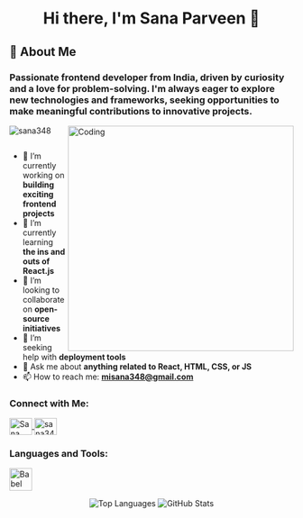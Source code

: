 <h1 align="center">Hi there, I'm Sana Parveen 👋</h1>

<h2 align="left">🌟 About Me</h2>
<h3 align="left">Passionate frontend developer from India, driven by curiosity and a love for problem-solving. I'm always eager to explore new technologies and frameworks, seeking opportunities to make meaningful contributions to innovative projects.</h3>

<img align="right" alt="Coding" width="400" src="https://media.giphy.com/media/AlUkiGkR2j8AAAAM/giphy.gif">

<p align="left"> <img src="https://komarev.com/ghpvc/?username=sana348&label=Profile%20views&color=0e75b6&style=flat" alt="sana348" /> </p>

<p align="left"> 
  <a href="https://twitter.com/" target="blank"><img src="https://img.shields.io/twitter/follow/?logo=twitter&style=for-the-badge" alt="" /></a> 
</p>

- 🔭 I’m currently working on **building exciting frontend projects**
- 🌱 I’m currently learning **the ins and outs of React.js**
- 👯 I’m looking to collaborate on **open-source initiatives**
- 🤝 I’m seeking help with **deployment tools**
- 💬 Ask me about **anything related to React, HTML, CSS, or JS**
- 📫 How to reach me: **misana348@gmail.com**

<h3 align="left">Connect with Me:</h3>
<p align="left">
  <a href="https://linkedin.com/in/sana-parveen-054650196" target="blank">
    <img align="center" src="https://raw.githubusercontent.com/rahuldkjain/github-profile-readme-generator/master/src/images/icons/Social/linked-in-alt.svg" alt="Sana Parveen LinkedIn" height="30" width="40" />
  </a>
  <a href="https://codesandbox.com/sana348" target="blank">
    <img align="center" src="https://raw.githubusercontent.com/rahuldkjain/github-profile-readme-generator/master/src/images/icons/Social/codesandbox.svg" alt="sana348 CodeSandbox" height="30" width="40" />
  </a>
</p>

<h3 align="left">Languages and Tools:</h3>
<p align="left"> 
  <a href="https://babeljs.io/" target="_blank" rel="noreferrer"> 
    <img src="https://www.vectorlogo.zone/logos/babeljs/babeljs-icon.svg" alt="Babel" width="40" height="40"/> 
  </a>
  <!-- Add other icons similarly -->
</p>

<p align="center">
  <img src="https://github-readme-stats.vercel.app/api/top-langs/?username=sana348&layout=compact&theme=radical" alt="Top Languages" />
  <img src="https://github-readme-stats.vercel.app/api?username=sana348&show_icons=true&theme=radical" alt="GitHub Stats" />
</p>
